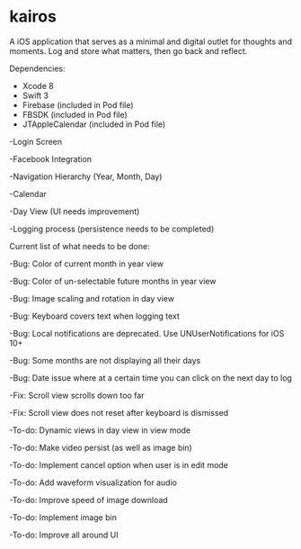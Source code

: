 # kairos
A iOS application that serves as a minimal and digital outlet for thoughts and moments. Log and store what matters, then go back and reflect.

Dependencies:
* Xcode 8
* Swift 3
* Firebase (included in Pod file)
* FBSDK (included in Pod file)
* JTAppleCalendar (included in Pod file)

-Login Screen

-Facebook Integration

-Navigation Hierarchy (Year, Month, Day)

-Calendar

-Day View (UI needs improvement)

-Logging process (persistence needs to be completed)



Current list of what needs to be done:

-Bug: Color of current month in year view

-Bug: Color of un-selectable future months in year view

-Bug: Image scaling and rotation in day view

-Bug: Keyboard covers text when logging text

-Bug: Local notifications are deprecated. Use UNUserNotifications for iOS 10+

-Bug: Some months are not displaying all their days

-Bug: Date issue where at a certain time you can click on the next day to log

-Fix: Scroll view scrolls down too far

-Fix: Scroll view does not reset after keyboard is dismissed

-To-do: Dynamic views in day view in view mode

-To-do: Make video persist (as well as image bin)

-To-do: Implement cancel option when user is in edit mode

-To-do: Add waveform visualization for audio

-To-do: Improve speed of image download

-To-do: Implement image bin

-To-do: Improve all around UI
